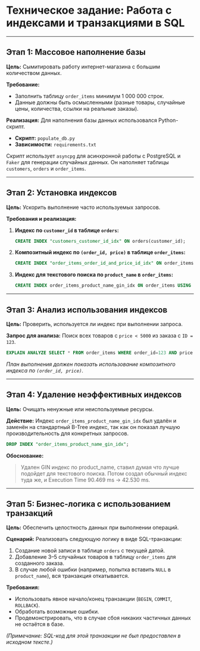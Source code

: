 # Техническое задание: Работа с индексами и транзакциями в SQL

---

## Этап 1: Массовое наполнение базы

**Цель:** Сымитировать работу интернет-магазина с большим количеством данных.

**Требование:**
- Заполнить таблицу `order_items` минимум 1 000 000 строк.
- Данные должны быть осмысленными (разные товары, случайные цены, количества, ссылки на реальные заказы).

**Реализация:**
Для наполнения базы данных использовался Python-скрипт.

- **Скрипт:** `populate_db.py`
- **Зависимости:** `requirements.txt`

Скрипт использует `asyncpg` для асинхронной работы с PostgreSQL и `Faker` для генерации случайных данных. Он наполняет таблицы `customers`, `orders` и `order_items`.

---

## Этап 2: Установка индексов

**Цель:** Ускорить выполнение часто используемых запросов.

**Требования и реализация:**
1.  **Индекс по `customer_id` в таблице `orders`:**
    ```sql
    CREATE INDEX "customers_customer_id_idx" ON orders(customer_id);
    ```

2.  **Композитный индекс по `(order_id, price)` в таблице `order_items`:**
    ```sql
    CREATE INDEX "order_items_order_id_and_price_id_idx" ON order_items(order_id, price);
    ```

3.  **Индекс для текстового поиска по `product_name` в `order_items`:**
    ```sql
    CREATE INDEX order_items_product_name_gin_idx ON order_items USING GIN (to_tsvector('english', product_name));
    ```

---

## Этап 3: Анализ использования индексов

**Цель:** Проверить, используется ли индекс при выполнении запроса.

**Запрос для анализа:**
Поиск всех товаров с `price < 5000` из заказа с `ID = 123`.

```sql
EXPLAIN ANALYZE SELECT * FROM order_items WHERE order_id=123 AND price < 5000;
```
*План выполнения должен показать использование композитного индекса по `(order_id, price)`.*

---

## Этап 4: Удаление неэффективных индексов

**Цель:** Очищать ненужные или неиспользуемые ресурсы.

**Действие:**
Индекс `order_items_product_name_gin_idx` был удалён и заменён на стандартный B-Tree индекс, так как он показал лучшую производительность для конкретных запросов.

```sql
DROP INDEX "order_items_product_name_gin_idx";
```

**Обоснование:**
> Удален GIN индекс по product_name, ставил думая что лучше подойдет для текстового поиска. Потом создал обычный индекс туда же, и Execution Time 90.469 ms → 42.530 ms.

---

## Этап 5: Бизнес-логика с использованием транзакций

**Цель:** Обеспечить целостность данных при выполнении операций.

**Сценарий:**
Реализовать следующую логику в виде SQL-транзакции:
1.  Создание новой записи в таблице `orders` с текущей датой.
2.  Добавление 3–5 случайных товаров в таблицу `order_items` для созданного заказа.
3.  В случае любой ошибки (например, попытка вставить `NULL` в `product_name`), вся транзакция откатывается.

**Требования:**
- Использовать явное начало/конец транзакции (`BEGIN`, `COMMIT`, `ROLLBACK`).
- Обработать возможные ошибки.
- Продемонстрировать, что в случае сбоя никаких частичных данных не остаётся в базе.

*(Примечание: SQL-код для этой транзакции не был предоставлен в исходном тексте.)* 